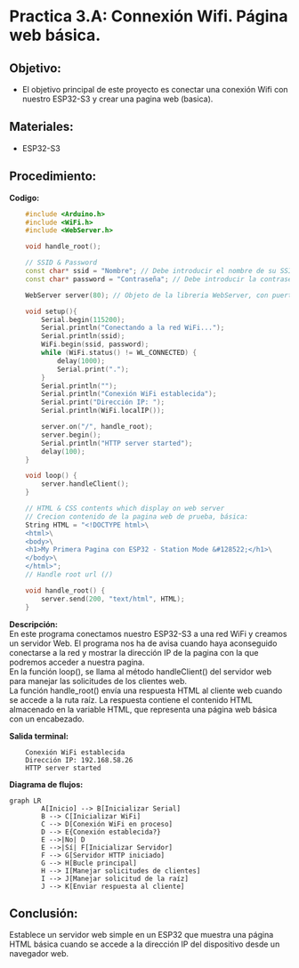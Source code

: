# Practica 3.A: Connexión Wifi. Página web básica.
## Objetivo: 
- El objetivo principal de este proyecto es conectar una conexión Wifi con nuestro ESP32-S3 y crear una pagina web (basica). 
## Materiales:
- ESP32-S3
## Procedimiento:
**Codigo:** 
```cpp
    #include <Arduino.h>
    #include <WiFi.h>
    #include <WebServer.h>

    void handle_root();

    // SSID & Password
    const char* ssid = "Nombre"; // Debe introducir el nombre de su SSID.
    const char* password = "Contraseña"; // Debe introducir la contraseña.

    WebServer server(80); // Objeto de la libreria WebServer, con puerto HTTP 80 por defecto

    void setup(){
        Serial.begin(115200);
        Serial.println("Conectando a la red WiFi...");
        Serial.println(ssid);
        WiFi.begin(ssid, password);
        while (WiFi.status() != WL_CONNECTED) {
            delay(1000);
            Serial.print(".");
        }
        Serial.println("");
        Serial.println("Conexión WiFi establecida");
        Serial.print("Dirección IP: ");
        Serial.println(WiFi.localIP());

        server.on("/", handle_root);
        server.begin();
        Serial.println("HTTP server started");
        delay(100);
    }

    void loop() {
        server.handleClient();
    }

    // HTML & CSS contents which display on web server
    // Crecion contenido de la pagina web de prueba, básica: 
    String HTML = "<!DOCTYPE html>\
    <html>\
    <body>\
    <h1>My Primera Pagina con ESP32 - Station Mode &#128522;</h1>\
    </body>\
    </html>";
    // Handle root url (/)

    void handle_root() {
        server.send(200, "text/html", HTML);
    }
```
**Descripción:**<br>
En este programa conectamos  nuestro ESP32-S3 a una red WiFi y creamos un servidor Web. El programa nos ha de avisa cuando haya aconseguido conectarse a la red y mostrar la dirección IP de la pagina con la que podremos acceder a nuestra pagina. <br>
En la función loop(), se llama al método handleClient() del servidor web para manejar las solicitudes de los clientes web.<br>
La función handle_root() envía una respuesta HTML al cliente web cuando se accede a la ruta raíz. La respuesta contiene el contenido HTML almacenado en la variable HTML, que representa una página web básica con un encabezado.

**Salida terminal:**
```
    Conexión WiFi establecida
    Dirección IP: 192.168.58.26
    HTTP server started
```
**Diagrama de flujos:**

```mermaid
graph LR
        A[Inicio] --> B[Inicializar Serial]
        B --> C[Inicializar WiFi]
        C --> D[Conexión WiFi en proceso]
        D --> E{Conexión establecida?}
        E -->|No| D
        E -->|Sí| F[Inicializar Servidor]
        F --> G[Servidor HTTP iniciado]
        G --> H[Bucle principal]
        H --> I[Manejar solicitudes de clientes]
        I --> J[Manejar solicitud de la raíz]
        J --> K[Enviar respuesta al cliente]
```

## Conclusión: 
Establece un servidor web simple en un ESP32 que muestra una página HTML básica cuando se accede a la dirección IP del dispositivo desde un navegador web.